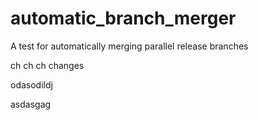 # automatic_branch_merger
A test for automatically merging parallel release branches

ch ch ch changes


odasodildj

asdasgag
